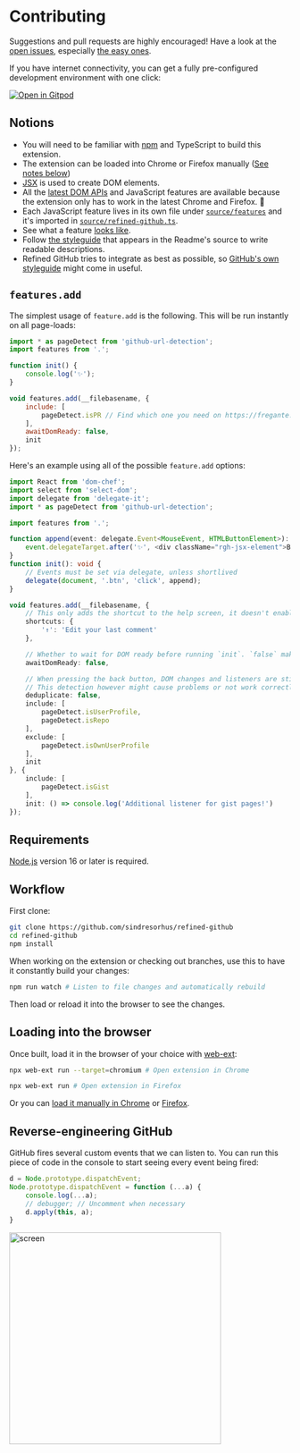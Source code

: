 # Contributing

Suggestions and pull requests are highly encouraged! Have a look at the [open issues](https://github.com/sindresorhus/refined-github/issues?q=is%3Aissue+is%3Aopen+label%3A%22help+wanted%22+sort%3Areactions-%2B1-desc), especially [the easy ones](https://github.com/sindresorhus/refined-github/issues?q=is%3Aissue+is%3Aopen+label%3A%22good+first+issue%22+sort%3Areactions-%2B1-desc).

If you have internet connectivity, you can get a fully pre-configured development environment with one click:

[![Open in Gitpod](https://gitpod.io/button/open-in-gitpod.svg)](https://gitpod.io/#https://github.com/sindresorhus/refined-github)

## Notions

- You will need to be familiar with [npm](https://docs.npmjs.com/getting-started/) and TypeScript to build this extension.
- The extension can be loaded into Chrome or Firefox manually ([See notes below](#loading-into-the-browser))
- [JSX](https://reactjs.org/docs/introducing-jsx.html) is used to create DOM elements.
- All the [latest DOM APIs](https://github.com/WebReflection/dom4#features) and JavaScript features are available because the extension only has to work in the latest Chrome and Firefox. 🎉
- Each JavaScript feature lives in its own file under [`source/features`](https://github.com/sindresorhus/refined-github/tree/main/source/features) and it's imported in [`source/refined-github.ts`](https://github.com/sindresorhus/refined-github/blob/main/source/refined-github.ts).
- See what a feature [looks like](https://github.com/sindresorhus/refined-github/blob/main/source/features/user-profile-follower-badge.tsx).
- Follow [the styleguide](https://github.com/sindresorhus/refined-github/blob/main/readme.md#L80) that appears in the Readme's source to write readable descriptions.
- Refined GitHub tries to integrate as best as possible, so [GitHub's own styleguide](https://primer.style/css) might come in useful.

## `features.add`

The simplest usage of `feature.add` is the following. This will be run instantly on all page-loads:

```js
import * as pageDetect from 'github-url-detection';
import features from '.';

function init() {
	console.log('✨');
}

void features.add(__filebasename, {
	include: [
		pageDetect.isPR // Find which one you need on https://fregante.github.io/github-url-detection/
	],
	awaitDomReady: false,
	init
});
```

Here's an example using all of the possible `feature.add` options:

```ts
import React from 'dom-chef';
import select from 'select-dom';
import delegate from 'delegate-it';
import * as pageDetect from 'github-url-detection';

import features from '.';

function append(event: delegate.Event<MouseEvent, HTMLButtonElement>): void {
	event.delegateTarget.after('✨', <div className="rgh-jsx-element">Button clicked!</div>);
}
function init(): void {
	// Events must be set via delegate, unless shortlived
	delegate(document, '.btn', 'click', append);
}

void features.add(__filebasename, {
	// This only adds the shortcut to the help screen, it doesn't enable it.
	shortcuts: {
		'↑': 'Edit your last comment'
	},

	// Whether to wait for DOM ready before running `init`. `false` makes `init` run right as soon as `body` is found. @default true
	awaitDomReady: false,

	// When pressing the back button, DOM changes and listeners are still there, so normally `init` isn’t called again thanks to an automatic duplicate detection.
	// This detection however might cause problems or not work correctly in some cases #3945, so it can be disabled with `false`
	deduplicate: false,
	include: [
		pageDetect.isUserProfile,
		pageDetect.isRepo
	],
	exclude: [
		pageDetect.isOwnUserProfile
	],
	init
}, {
	include: [
		pageDetect.isGist
	],
	init: () => console.log('Additional listener for gist pages!')
});
```

## Requirements

[Node.js](https://nodejs.org/en/download/) version 16 or later is required.

## Workflow

First clone:

```sh
git clone https://github.com/sindresorhus/refined-github
cd refined-github
npm install
```

When working on the extension or checking out branches, use this to have it constantly build your changes:

```sh
npm run watch # Listen to file changes and automatically rebuild
```

Then load or reload it into the browser to see the changes.

## Loading into the browser

Once built, load it in the browser of your choice with [web-ext](https://github.com/mozilla/web-ext):

```sh
npx web-ext run --target=chromium # Open extension in Chrome
```

```sh
npx web-ext run # Open extension in Firefox
```

Or you can [load it manually in Chrome](https://www.smashingmagazine.com/2017/04/browser-extension-edge-chrome-firefox-opera-brave-vivaldi/#google-chrome-opera-vivaldi) or [Firefox](https://www.smashingmagazine.com/2017/04/browser-extension-edge-chrome-firefox-opera-brave-vivaldi/#mozilla-firefox).

## Reverse-engineering GitHub

GitHub fires several custom events that we can listen to. You can run this piece of code in the console to start seeing every event being fired:

```js
d = Node.prototype.dispatchEvent;
Node.prototype.dispatchEvent = function (...a) {
	console.log(...a);
	// debugger; // Uncomment when necessary
	d.apply(this, a);
}
```

<img width="379" alt="screen" src="https://user-images.githubusercontent.com/1402241/79168882-406ea100-7deb-11ea-9e9c-ad657202422f.png">

